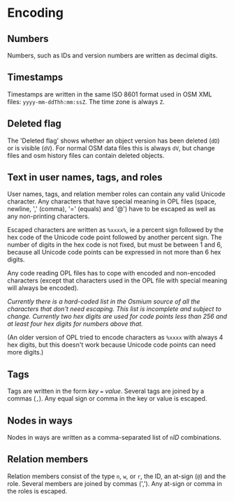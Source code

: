
# Encoding

## Numbers

Numbers, such as IDs and version numbers are written as decimal digits.


## Timestamps

Timestamps are written in the same ISO 8601 format used in OSM XML files:
`yyyy-mm-ddThh:mm:ssZ`. The time zone is always `Z`.


## Deleted flag

The 'Deleted flag' shows whether an object version has been deleted (`dD`) or
is visible (`dV`). For normal OSM data files this is always `dV`, but change
files and osm history files can contain deleted objects.


## Text in user names, tags, and roles

User names, tags, and relation member roles can contain any valid Unicode
character. Any characters that have special meaning in OPL files (space,
newline, ',' (comma), '=' (equals) and '@') have to be escaped as well as any
non-printing characters.

Escaped characters are written as `%xxxx%`, ie a percent sign followed by the
hex code of the Unicode code point followed by another percent sign. The
number of digits in the hex code is not fixed, but must be between 1 and 6,
because all Unicode code points can be expressed in not more than 6 hex digits.

Any code reading OPL files has to cope with encoded and non-encoded characters
(except that characters used in the OPL file with special meaning will always
be encoded).

_Currently there is a hard-coded list in the Osmium source of all the characters
that don't need escaping. This list is incomplete and subject to change.
Currently two hex digits are used for code points less than 256 and at least
four hex digits for numbers above that._

(An older version of OPL tried to encode characters as `%xxxx` with always 4
hex digits, but this doesn't work because Unicode code points can need more
digits.)


## Tags

Tags are written in the form _key_ `=` _value_. Several tags are joined by a
commas (`,`). Any equal sign or comma in the key or value is escaped.


## Nodes in ways

Nodes in ways are written as a comma-separated list of `n`_ID_ combinations.


## Relation members

Relation members consist of the type `n`, `w`, or `r`, the ID, an at-sign (`@`)
and the role. Several members are joined by commas (','). Any at-sign or comma
in the roles is escaped.


